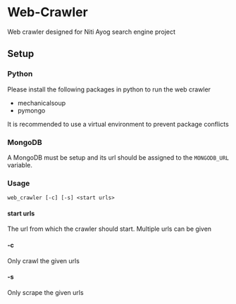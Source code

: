 # Web-Crawler
Web crawler designed for Niti Ayog search engine project

## Setup
### Python
Please install the following packages in python to run the web crawler

- mechanicalsoup
- pymongo

It is recommended to use a virtual environment to prevent package conflicts

### MongoDB
A MongoDB must be setup and its url should be assigned to the ```MONGODB_URL``` variable.

### Usage
```web_crawler [-c] [-s] <start urls>```

#### start urls
The url from which the crawler should start. Multiple urls can be given

#### -c
Only crawl the given urls

#### -s
Only scrape the given urls